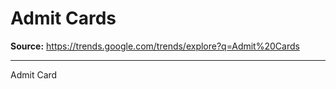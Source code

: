 # Admit Cards

**Source:** https://trends.google.com/trends/explore?q=Admit%20Cards

---

Admit Card
